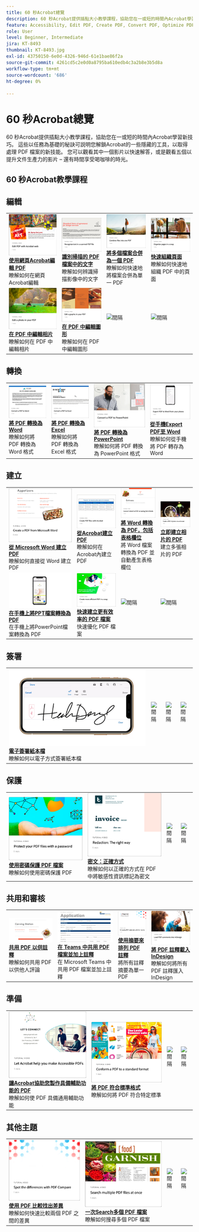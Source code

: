 ```yaml
---
title: 60 秒Acrobat總覽
description: 60 秒Acrobat提供插點大小教學課程，協助您在一或短的時間內Acrobat學習新技巧
feature: Accessibility, Edit PDF, Create PDF, Convert PDF, Optimize PDF, Sign, Security, Share, Collaboration
role: User
level: Beginner, Intermediate
jira: KT-8493
thumbnail: KT-8493.jpg
exl-id: 43750150-6e0d-4326-946d-61e1bae86f2a
source-git-commit: 4261cd5c2e0d0a8795ba610edb4c3a2b8e3b5d8a
workflow-type: tm+mt
source-wordcount: '686'
ht-degree: 0%

---
```


# 60 秒Acrobat總覽

60 秒Acrobat提供插點大小教學課程，協助您在一或短的時間內Acrobat學習新技巧。 這些以任務為基礎的秘訣可説明您解鎖Acrobat的一些隱藏的工具，以取得處理 PDF 檔案的新技能。 您可以觀看其中一個影片以快速解答，或是觀看五個以提升文件生產力的影片 – 還有時間享受喝咖啡的時光。

## 60 秒Acrobat教學課程

## 編輯

<table style="table-layout:fixed">
<tr>
   <td>
    <a href="edit.md">
      <img alt="使用網頁Acrobat編輯 PDF" src="../assets/60-edit-web.png" />
    </a>
    <div>
    <a href="edit.md"><strong>使用網頁Acrobat編輯 PDF</strong></a>
    </div>
    瞭解如何在網頁Acrobat編輯    <br>
  </td>
  <td>
    <a href="textrecognition.md">
      <img alt="識別掃描的 PDF 檔案中的文字" src="../assets/60-ocr.png" />
    </a>
    <div>
    <a href="textrecognition.md"><strong>識別掃描的 PDF 檔案中的文字</strong></a>
    </div>
    瞭解如何辨識掃描影像中的文字    <br>
  </td>
  <td>
    <a href="combine-to-one-pdf.md">
      <img alt="將多個檔案合併為一個 PDF" src="../assets/60-combine.png" />
    </a>
    <div>
    <a href="combine-to-one-pdf.md"><strong>將多個檔案合併為一個 PDF</strong></a>
    </div>
    瞭解如何快速地將檔案合併為單一 PDF    <br>
  </td>
   <td>
    <a href="organize.md">
      <img alt="快速組織頁面" src="../assets/60-organize.png" />
    </a>
    <div>
    <a href="organize.md"><strong>快速組織頁面</strong></a>
    </div>
    瞭解如何快速地組織 PDF 中的頁面    <br>
  </td>
</tr>
<tr>
  <td>
    <a href="editphoto.md">
      <img alt="在 PDF 中編輯相片" src="../assets/60-edit-photo.png" />
    </a>
    <div>
    <a href="editphoto.md"><strong>在 PDF 中編輯相片</strong></a>
    </div>
    瞭解如何在 PDF 中編輯相片
  </td>
  <td>
    <a href="editgraphic.md">
      <img alt="在 PDF 中編輯圖形" src="../assets/60-edit-graphic.png" />
    </a>
    <div>
    <a href="editgraphic.md"><strong>在 PDF 中編輯圖形</strong></a>
    </div>
    瞭解如何在 PDF 中編輯圖形
  </td>
  <td>
      <img alt="間隔" src="../assets/Grayspacer.png" />
        <div>
        <br>
  </td>
  <td>
      <img alt="間隔" src="../assets/Grayspacer.png" />
        <div>
        <br>
  </td>
</tr>
</table>

## 轉換

<table style="table-layout:fixed">
<tr>
  <td>
    <a href="convert-pdf-word.md">
      <img alt="將 PDF 轉換為 Word" src="../assets/60-convert-word.png" />
    </a>
    <div>
    <a href="convert-pdf-word.md"><strong>將 PDF 轉換為 Word</strong></a>
    </div>
    瞭解如何將 PDF 轉換為 Word 格式
  </td>
 <td>
    <a href="convert-pdf-excel.md">
      <img alt="將 PDF 轉換為 Excel" src="../assets/60-convert-excel.png" />
    </a>
    <div>
    <a href="convert-pdf-excel.md"><strong>將 PDF 轉換為 Excel</strong></a>
    </div>
    瞭解如何將 PDF 轉換為 Excel 格式
  </td>
  <td>
    <a href="convert-pdf-powerpoint.md">
      <img alt="將 PDF 轉換為 PowerPoint" src="../assets/60-convert-pptx.png" />
    </a>
    <div>
    <a href="convert-pdf-powerpoint.md"><strong>將 PDF 轉換為 PowerPoint</strong></a>
    </div>
    瞭解如何將 PDF 轉換為 PowerPoint 格式
  </td>
  <td>
    <a href="exportwordphone.md">
      <img alt="從手機Export PDF至 Word" src="../assets/60-export-word-phone.png" />
    </a>
    <div>
    <a href="exportwordphone.md"><strong>從手機Export PDF至 Word</strong></a>
    </div>
    瞭解如何從手機將 PDF 轉存為 Word
  </td>
</tr>
</table>

## 建立

<table style="table-layout:fixed">
<tr>
  <td>
    <a href="word-to-pdf.md">
      <img alt="從 Microsoft Word 建立 PDF" src="../assets/60-create-word.png" />
    </a>
    <div>
    <a href="word-to-pdf.md"><strong>從 Microsoft Word 建立 PDF</strong></a>
    </div>
    瞭解如何直接從 Word 建立 PDF
  </td>
  <td>
    <a href="create-from-acrobat.md">
      <img alt="從Acrobat建立 PDF" src="../assets/60-create-acrobat.png" />
    </a>
    <div>
    <a href="create-from-acrobat.md"><strong>從Acrobat建立 PDF</strong></a>
    </div>
    瞭解如何在Acrobat內建立 PDF
  <td>
    <a href="wordform.md">
      <img alt="將 Word 轉換為 PDF，包括表格欄位" src="../assets/60-convert-word-form.png" />
    </a>
    <div>
    <a href="wordform.md"><strong>將 Word 轉換為 PDF，包括表格欄位</strong></a>
    </div>
    將 Word 檔案轉換為 PDF 並自動產生表格欄位
  </td>
  <td>
    <a href="photo.md">
      <img alt="立即建立相片的 PDF" src="../assets/60-create-photos.png" />
    </a>
    <div>
    <a href="photo.md"><strong>立即建立相片的 PDF</strong></a>
    </div>
    建立多張相片的 PDF
  </td>
</tr>
<tr>
  <td>
    <a href="phone.md">
      <img alt="在手機上將PPT檔案轉換為 PDF" src="../assets/60-pptx-phone.png" />
    </a>
    <div>
    <a href="phone.md"><strong>在手機上將PPT檔案轉換為 PDF</strong></a>
    </div>
    在手機上將PowerPoint檔案轉換為 PDF
  </td>
  <td>
    <a href="optimize.md">
      <img alt="快速建立更有效率的 PDF 檔案" src="../assets/60-efficient.png" />
    </a>
    <div>
    <a href="optimize.md"><strong>快速建立更有效率的 PDF 檔案</strong></a>
    </div>
    快速優化 PDF 檔案
  </td>
  <td>
      <img alt="間隔" src="../assets/Grayspacer.png" />
        <div>
        <br>
  </td>
  <td>
      <img alt="間隔" src="../assets/Grayspacer.png" />
        <div>
        <br>
  </td>
</tr>
</table>

## 簽署

<table style="table-layout:fixed">
<tr>
  <td>
    <a href="sign.md">
      <img alt="電子簽署紙本檔" src="../assets/60-signature.png" />
    </a>
    <div>
    <a href="sign.md"><strong>電子簽署紙本檔</strong></a>
    </div>
    瞭解如何以電子方式簽署紙本檔
  </td>
  <td>
      <img alt="間隔" src="../assets/Whitespacer.png" />
        <div>
        <br>
  </td>
  <td>
      <img alt="間隔" src="../assets/Whitespacer.png" />
        <div>
        <br>
  </td>
  <td>
      <img alt="間隔" src="../assets/Whitespacer.png" />
        <div>
        <br>
  </td>
</tr>
</table>

## 保護

<table style="table-layout:fixed">
<tr>
  <td>
    <a href="protect.md">
      <img alt="使用密碼保護 PDF 檔案" src="../assets/60-protect.png" />
    </a>
    <div>
    <a href="protect.md"><strong>使用密碼保護 PDF 檔案</strong></a>
    </div>
    瞭解如何使用密碼保護 PDF
  </td>
  <td>
    <a href="redaction.md">
      <img alt="密文：正確方式" src="../assets/60-redaction.png" />
    </a>
    <div>
    <a href="redaction.md"><strong>密文：正確方式</strong></a>
    </div>
    瞭解如何以正確的方式在 PDF 中將敏感性資訊標記為密文
  </td>
  <td>
      <img alt="間隔" src="../assets/Whitespacer.png" />
        <div>
        <br>
  </td>
  <td>
      <img alt="間隔" src="../assets/Whitespacer.png" />
        <div>
        <br>
  </td>
</tr>
</table>

## 共用和審核

<table style="table-layout:fixed">
<tr>
  <td>
    <a href="share-comment.md">
      <img alt="共用 PDF 以供註釋" src="../assets/60-share-comment.png" />
    </a>
    <div>
    <a href="share-comment.md"><strong>共用 PDF 以供註釋</strong></a>
    </div>
    瞭解如何共用 PDF 以供他人評論
  </td>
  <td>
    <a href="share-comment-teams.md">
      <img alt="在 Teams 中共用 PDF 檔案並加上註釋" src="../assets/60-share-teams.png" />
    </a>
    <div>
    <a href="share-comment-teams.md"><strong>在 Teams 中共用 PDF 檔案並加上註釋</strong></a>
    </div>
    在 Microsoft Teams 中共用 PDF 檔案並加上註釋
  </td>
  <td>
    <a href="summarize-comments.md">
      <img alt="使用摘要來排列 PDF 註釋" src="../assets/60-summarize.png" />
    </a>
    <div>
    <a href="summarize-comments.md"><strong>使用摘要來排列 PDF 註釋</strong></a>
    </div>
    將所有註釋摘要為單一 PDF
  </td>
   <td>
    <a href="indesign.md">
      <img alt="將 PDF 註釋載入InDesign" src="../assets/60-indesign.png" />
    </a>
    <div>
    <a href="indesign.md"><strong>將 PDF 註釋載入InDesign</strong></a>
    </div>
    瞭解如何將所有 PDF 註釋匯入InDesign
  </td>
</tr>
</table>

## 準備

<table style="table-layout:fixed">
<tr>
  <td>
    <a href="accessible.md">
      <img alt="讓Acrobat協助您製作具備輔助功能的 PDF" src="../assets/60-accessible.png" />
    </a>
    <div>
    <a href="accessible.md"><strong>讓Acrobat協助您製作具備輔助功能的 PDF</strong></a>
    </div>
    瞭解如何使 PDF 具備通用輔助功能
  </td>
 <td>
    <a href="conform.md">
      <img alt="將 PDF 符合標準格式" src="../assets/60-conform.png" />
    </a>
    <div>
    <a href="conform.md"><strong>將 PDF 符合標準格式</strong></a>
    </div>
    瞭解如何將 PDF 符合特定標準
  </td>
  <td>
      <img alt="間隔" src="../assets/Whitespacer.png" />
        <div>
        <br>
  </td>
  <td>
      <img alt="間隔" src="../assets/Whitespacer.png" />
        <div>
        <br>
  </td>
</tr>
</table>

## 其他主題

<table style="table-layout:fixed">
<tr>
  <td>
    <a href="compare.md">
      <img alt="使用 PDF 比較找出差異" src="../assets/60-compare.png" />
    </a>
    <div>
    <a href="compare.md"><strong>使用 PDF 比較找出差異</strong></a>
    </div>
    瞭解如何快速比較兩個 PDF 之間的差異
  </td>
 <td>
    <a href="search.md">
      <img alt="一次Search多個 PDF 檔案" src="../assets/60-search.png" />
    </a>
    <div>
    <a href="search.md"><strong>一次Search多個 PDF 檔案</strong></a>
    </div>
    瞭解如何搜尋多個 PDF 檔案
  </td>
  <td>
      <img alt="間隔" src="../assets/Whitespacer.png" />
        <div>
        <br>
  </td>
  <td>
      <img alt="間隔" src="../assets/Whitespacer.png" />
        <div>
        <br>
  </td>
</tr>
</table>